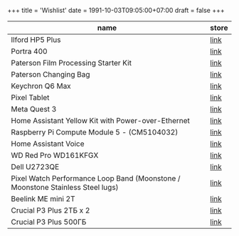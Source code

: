+++
title = 'Wishlist'
date = 1991-10-03T09:05:00+07:00
draft = false
+++

| name                                               | store                                                                                                   |
| -------------------------------------------------- | ------------------------------------------------------------------------------------------------------- |
| Ilford HP5 Plus                                    | [link](https://www.bhphotovideo.com/c/product/24745-REG)                                                |
| Portra 400                                         | [link](https://www.bhphotovideo.com/c/product/742308-USA)                                               |
| Paterson Film Processing Starter Kit               | [link](https://www.bhphotovideo.com/c/product/1519010-REG)                                              |
| Paterson Changing Bag                              | [link](https://www.bhphotovideo.com/c/product/253370-REG)                                               |
| Keychron Q6 Max                                    | [link](https://aliexpress.ru/item/1005006677634825.html?sku_id=12000038966283125)                       |
| Pixel Tablet                                       | [link](https://store.google.com/us/config/pixel_tablet?hl=en-US)                                        |
| Meta Quest 3                                       | [link](https://www.meta.com/quest/quest-3)                                                              |
| Home Assistant Yellow Kit with Power-over-Ethernet | [link](https://www.seeedstudio.com/Home-Assistant-Yellow-Kit-with-Power-over-Ethernet-p-5673.html)      |
| Raspberry Pi Compute Module 5 - (CM5104032)        | [link](https://www.seeedstudio.com/Raspberry-Pi-Compute-Module-CM5104032-p-6268.html)                   |
| Home Assistant Voice                               | [link](https://www.seeedstudio.com/Home-Assistant-Voice-p-6998.html)                                    |
| WD Red Pro WD161KFGX                               | [link](https://www.westerndigital.com/ru-ru/products/internal-drives/wd-red-pro-sata-hdd?sku=WD161KFGX) |
| Dell U2723QE                                       | [link](https://www.rtings.com/monitor/reviews/dell/u2723qe)                                             |
| Pixel Watch Performance Loop Band (Moonstone / Moonstone Stainless Steel lugs) | [link](https://store.google.com/us/product/watch_band_performance_loop?hl=en-US&selections=eyJwcm9kdWN0RmFtaWx5IjoiWkdWMmFXTmxYMlpoYldsc2VWOWZaMjl2WjJ4bFgzQnBlR1ZzWDNkaGRHTm9YMkpoYm1SZmNHVnlabTl5YldGdVkyVmZiRzl2Y0Y5bVlXMD0iLCJoZXJvUHJvZHVjdHMiOltbIlgzQnBlR1ZzWDNkaGRHTm9YMkpoYm1SZmNHVnlabTl5YldGdVkyVmZiRzl2Y0Y4ME5XMXRYMjF2YjI1emRHOXVaUT09IiwxLG51bGxdXX0%3D)|
| Beelink ME mini 2T | [link](https://aliexpress.ru/item/1005004009585758.html) |
| Crucial P3 Plus 2ТБ x 2 | [link](https://ozon.ru/t/wWovjb2) |
| Crucial P3 Plus 500ГБ | [link](https://ozon.ru/t/1GicCJp) |